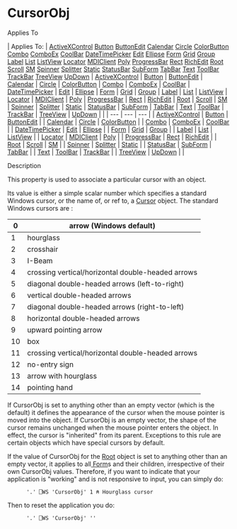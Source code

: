 




<h1 class="heading"><span class="name">CursorObj</span></h1>

Applies To

| Applies To: | [ActiveXControl](./activexcontrol.md) [Button](./button.md) [ButtonEdit](./buttonedit.md) [Calendar](./calendar.md) [Circle](./circle.md) [ColorButton](./colorbutton.md) [Combo](./combo.md) [ComboEx](./comboex.md) [CoolBar](./coolbar.md) [DateTimePicker](./datetimepicker.md) [Edit](./edit.md) [Ellipse](./ellipse.md) [Form](./form.md) [Grid](./grid.md) [Group](./group.md) [Label](./label.md) [List](./list.md) [ListView](./listview.md) [Locator](./locator.md) [MDIClient](./mdiclient.md) [Poly](./poly.md) [ProgressBar](./progressbar.md) [Rect](./rect.md) [RichEdit](./richedit.md) [Root](./root.md) [Scroll](./scroll.md) [SM](./sm.md) [Spinner](./spinner.md) [Splitter](./splitter.md) [Static](./static.md) [StatusBar](./statusbar.md) [SubForm](./subform.md) [TabBar](./tabbar.md) [Text](./text.md) [ToolBar](./toolbar.md) [TrackBar](./trackbar.md) [TreeView](./treeview.md) [UpDown](./updown.md) | [ActiveXControl](./activexcontrol.md) | [Button](./button.md) | [ButtonEdit](./buttonedit.md) | [Calendar](./calendar.md) | [Circle](./circle.md) | [ColorButton](./colorbutton.md) | [Combo](./combo.md) | [ComboEx](./comboex.md) | [CoolBar](./coolbar.md) | [DateTimePicker](./datetimepicker.md) | [Edit](./edit.md) | [Ellipse](./ellipse.md) | [Form](./form.md) | [Grid](./grid.md) | [Group](./group.md) | [Label](./label.md) | [List](./list.md) | [ListView](./listview.md) | [Locator](./locator.md) | [MDIClient](./mdiclient.md) | [Poly](./poly.md) | [ProgressBar](./progressbar.md) | [Rect](./rect.md) | [RichEdit](./richedit.md) | [Root](./root.md) | [Scroll](./scroll.md) | [SM](./sm.md) | [Spinner](./spinner.md) | [Splitter](./splitter.md) | [Static](./static.md) | [StatusBar](./statusbar.md) | [SubForm](./subform.md) | [TabBar](./tabbar.md) | [Text](./text.md) | [ToolBar](./toolbar.md) | [TrackBar](./trackbar.md) | [TreeView](./treeview.md) | [UpDown](./updown.md) |  |
| --- | --- | ---  |
| [ActiveXControl](./activexcontrol.md) | [Button](./button.md) | [ButtonEdit](./buttonedit.md) |
| [Calendar](./calendar.md) | [Circle](./circle.md) | [ColorButton](./colorbutton.md) |
| [Combo](./combo.md) | [ComboEx](./comboex.md) | [CoolBar](./coolbar.md) |
| [DateTimePicker](./datetimepicker.md) | [Edit](./edit.md) | [Ellipse](./ellipse.md) |
| [Form](./form.md) | [Grid](./grid.md) | [Group](./group.md) |
| [Label](./label.md) | [List](./list.md) | [ListView](./listview.md) |
| [Locator](./locator.md) | [MDIClient](./mdiclient.md) | [Poly](./poly.md) |
| [ProgressBar](./progressbar.md) | [Rect](./rect.md) | [RichEdit](./richedit.md) |
| [Root](./root.md) | [Scroll](./scroll.md) | [SM](./sm.md) |
| [Spinner](./spinner.md) | [Splitter](./splitter.md) | [Static](./static.md) |
| [StatusBar](./statusbar.md) | [SubForm](./subform.md) | [TabBar](./tabbar.md) |
| [Text](./text.md) | [ToolBar](./toolbar.md) | [TrackBar](./trackbar.md) |
| [TreeView](./treeview.md) | [UpDown](./updown.md) |  |


Description


This property is used to associate a particular cursor with an object.




Its
value is either a simple scalar number which specifies a standard Windows
cursor, or the name of, or ref to, a [Cursor](./cursor.md) object. The standard Windows cursors are :

| 0 | arrow (Windows default) |
| --- | ---  |
| 1 | hourglass |
| 2 | crosshair |
| 3 | I-Beam |
| 4 | crossing vertical/horizontal double-headed arrows |
| 5 | diagonal double-headed arrows (left-to-right) |
| 6 | vertical double-headed arrows |
| 7 | diagonal double-headed arrows (right-to-left) |
| 8 | horizontal double-headed arrows |
| 9 | upward pointing arrow |
| 10 | box |
| 11 | crossing vertical/horizontal double-headed arrows |
| 12 | no-entry sign |
| 13 | arrow with hourglass |
| 14 | pointing hand |



If CursorObj is set to anything other than an empty vector (which is the
default) it defines the appearance of the cursor when the mouse pointer is moved
into the object. If CursorObj is an empty vector, the shape of the cursor
remains unchanged when the mouse pointer enters the object. In effect, the
cursor is "inherited" from its parent. Exceptions to this rule are
certain objects which have special cursors by default.



If the value of CursorObj for the [Root](./root.md) object
is set to anything other than an empty vector, it applies to all[ Form](./form.md)s
and their children, irrespective of their own CursorObj values. Therefore, if
you want to indicate that your application is "working" and is not
responsive to input, you can simply do:
```apl
      '.' ⎕WS 'CursorObj' 1 ⍝ Hourglass cursor
```


Then to reset the application you do:
```apl
      '.' ⎕WS 'CursorObj' ''
```



